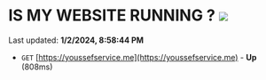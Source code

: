 # IS MY WEBSITE RUNNING ? [![](https://img.shields.io/static/v1?label=Sponsor&message=%E2%9D%A4&logo=GitHub&color=%23fe8e86)](https://github.com/sponsors/<username>)

Last updated: **1/2/2024, 8:58:44 PM**

- `GET` [https://youssefservice.me](https://youssefservice.me) - **Up** (808ms)
